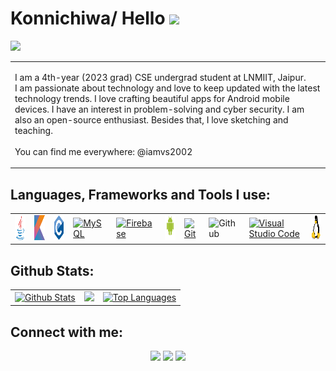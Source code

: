# Konnichiwa/ Hello <img src="https://raw.githubusercontent.com/MartinHeinz/MartinHeinz/master/wave.gif" width="30px">

![](https://komarev.com/ghpvc/?username=iamvs-2002&color=green)


<table>
  <tr>
    <td valign="center">
      <p>
        I am a 4th-year (2023 grad) CSE undergrad student at LNMIIT, Jaipur. <br/>
        I am passionate about technology and love to keep updated with the latest technology trends. 
        I love crafting beautiful apps for Android mobile devices. I have an interest in problem-solving and cyber security. 
        I am also an open-source enthusiast. Besides that, I love sketching and teaching. <br/><br/>
        You can find me everywhere: @iamvs2002 <br/>
      </p>
    </td>
  </tr>
</table>





## Languages, Frameworks and Tools I use:
  <table>
    <tr>
      <td>
        <a href="https://www.java.com" target="_blank"> 
          <img src="https://raw.githubusercontent.com/devicons/devicon/master/icons/java/java-original.svg" alt="Java" width="40" height="40"/> 
        </a> 
      </td>
      <td>
        <a href="https://kotlinlang.org/" target="_blank"> 
          <img src="https://raw.githubusercontent.com/devicons/devicon/master/icons/kotlin/kotlin-original.svg" alt="Kotlin" width="40" height="40"/> 
        </a> 
      </td>
      <td>
        <a href="https://www.cprogramming.com/" target="_blank"> 
          <img src="https://raw.githubusercontent.com/devicons/devicon/master/icons/c/c-original.svg" alt="C" width="40" height="40"/> 
        </a> 
      </td>
      <td>
        <a href="https://www.mysql.com/"><img alt="MySQL" src="https://img.shields.io/badge/MySQL-00000F?style=flat&logo=mysql&logoColor=white"></a>
      </td>
      <td>
        <a href="https://firebase.google.com/"><img alt="Firebase" src ="https://img.shields.io/badge/Firebase-ffca28?style=flate&logo=firebase&logoColor=black"></a>
      </td>
      <td>
        <a href="https://developer.android.com" target="_blank"> 
          <img src="https://raw.githubusercontent.com/devicons/devicon/master/icons/android/android-original-wordmark.svg" alt="android" width="40" height="40"/> 
        </a> 
      </td>
      <td>
        <a href="#"><img alt="Git" src="https://img.shields.io/badge/Git%20-%23F05033.svg?logo=git&logoColor=white"></a>
      </td>
      <td>
        <img alt="Github" src="https://img.shields.io/badge/-GitHub-05122A?style=flat&logo=github">
      </td>
      <td>
          <a href="#"><img alt="Visual Studio Code" src="https://img.shields.io/badge/Visual%20Studio%20Code-0078d7.svg?logo=visual-studio-code&logoColor=white"></a>
      </td>
      <td>
        <a href="https://www.linux.org/" target="_blank"> 
          <img src="https://raw.githubusercontent.com/devicons/devicon/master/icons/linux/linux-original.svg" alt="Linux" width="40" height="40"/> 
        </a> 
      </td>
    </tr>
  </table>





## Github Stats:

<table>
  <tr>
    <td>
       <a href="https://github.com/iamvs-2002"><img alt="Github Stats" src="https://github-readme-stats.vercel.app/api?username=iamvs-2002&show_icons=true&count_private=true&theme=react&hide_border=true&bg_color=1d2a3a" /></a>
    </td>
    <td>
       <a href="http://www.github.com/iamvs-2002"><img src="https://github-readme-streak-stats.herokuapp.com/?user=iamvs-2002&stroke=ffffff&background=1d2a3a&ring=5BCDEC&fire=5BCDEC&currStreakNum=ffffff&currStreakLabel=5BCDEC&sideNums=ffffff&sideLabels=ffffff&dates=ffffff&hide_border=true" /></a>
    </td>
    <td>
      <a href="https://github.com/iamvs-2002"><img alt="Top Languages" src="https://github-readme-stats.vercel.app/api/top-langs/?username=iamvs-2002&langs_count=6&count_private=true&layout=compact&theme=react&hide_border=true&bg_color=1d2a3a"/></a>
    </td>
  </tr>
</table>



## Connect with me:

<p align="center">
  <a href = "https://www.linkedin.com/in/iamvs2002"><img src="https://img.icons8.com/fluent/48/000000/linkedin.png"/></a>
  <a href = "https://twitter.com/iamvs2002"><img src="https://img.icons8.com/fluent/48/000000/twitter.png"/></a>
  <a href = "https://www.instagram.com/iamvs2002"><img src="https://img.icons8.com/fluent/48/000000/instagram-new.png"/></a>
</p>
